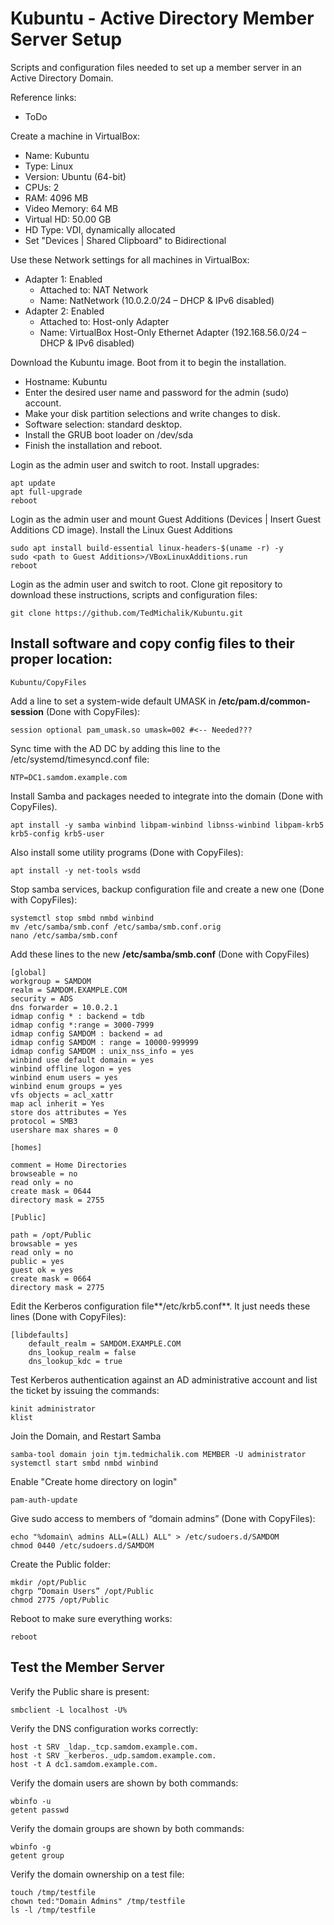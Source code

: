 # Kubuntu - Active Directory Member Server Setup
Scripts and configuration files needed to set up a member server in an Active Directory Domain.

Reference links:

* ToDo

Create a machine in VirtualBox:

* Name: Kubuntu
* Type: Linux
* Version: Ubuntu (64-bit)
* CPUs: 2
* RAM: 4096 MB
* Video Memory: 64 MB
* Virtual HD: 50.00 GB
* HD Type: VDI, dynamically allocated
* Set "Devices | Shared Clipboard" to Bidirectional

Use these Network settings for all machines in VirtualBox:

* Adapter 1: Enabled
  * Attached to: NAT Network
  * Name: NatNetwork  (10.0.2.0/24 – DHCP & IPv6 disabled)
* Adapter 2: Enabled
  * Attached to: Host-only Adapter
  * Name: VirtualBox Host-Only Ethernet Adapter (192.168.56.0/24 – DHCP & IPv6 disabled)

Download the Kubuntu image. Boot from it to begin the installation.

* Hostname: Kubuntu
* Enter the desired user name and password for the admin (sudo) account.
* Make your disk partition selections and write changes to disk.
* Software selection: standard desktop.
* Install the GRUB boot loader on /dev/sda
* Finish the installation and reboot.

Login as the admin user and switch to root.
Install upgrades:
```
apt update
apt full-upgrade
reboot
```
Login as the admin user and mount Guest Additions (Devices | Insert Guest Additions CD image).
Install the Linux Guest Additions
```
sudo apt install build-essential linux-headers-$(uname -r) -y
sudo <path to Guest Additions>/VBoxLinuxAdditions.run
reboot
```
Login as the admin user and switch to root.
Clone git repository to download these instructions, scripts and configuration files:
```
git clone https://github.com/TedMichalik/Kubuntu.git
```
## Install software and copy config files to their proper location:
```
Kubuntu/CopyFiles
```
Add a line to set a system-wide default UMASK in **/etc/pam.d/common-session** (Done with CopyFiles):
```
session optional pam_umask.so umask=002 #<-- Needed???
```
Sync time with the AD DC by adding this line to the /etc/systemd/timesyncd.conf file:
```
NTP=DC1.samdom.example.com
```
Install Samba and packages needed to integrate into the domain (Done with CopyFiles).
```
apt install -y samba winbind libpam-winbind libnss-winbind libpam-krb5 krb5-config krb5-user
```
Also install some utility programs (Done with CopyFiles):
```
apt install -y net-tools wsdd
```
Stop samba services, backup configuration file and create a new one (Done with CopyFiles):
```
systemctl stop smbd nmbd winbind
mv /etc/samba/smb.conf /etc/samba/smb.conf.orig
nano /etc/samba/smb.conf
```
Add these lines to the new **/etc/samba/smb.conf** (Done with CopyFiles)
```
[global]
workgroup = SAMDOM
realm = SAMDOM.EXAMPLE.COM
security = ADS
dns forwarder = 10.0.2.1
idmap config * : backend = tdb
idmap config *:range = 3000-7999
idmap config SAMDOM : backend = ad
idmap config SAMDOM : range = 10000-999999
idmap config SAMDOM : unix_nss_info = yes
winbind use default domain = yes
winbind offline logon = yes
winbind enum users = yes
winbind enum groups = yes
vfs objects = acl_xattr
map acl inherit = Yes
store dos attributes = Yes
protocol = SMB3
usershare max shares = 0 

[homes]

comment = Home Directories
browseable = no
read only = no
create mask = 0644
directory mask = 2755

[Public]

path = /opt/Public
browsable = yes
read only = no
public = yes
guest ok = yes
create mask = 0664
directory mask = 2775
```
Edit the Kerberos configuration file**/etc/krb5.conf**. It just needs these lines (Done with CopyFiles):
```
[libdefaults]
    default_realm = SAMDOM.EXAMPLE.COM
    dns_lookup_realm = false
    dns_lookup_kdc = true
```
Test Kerberos authentication against an AD administrative account and list the ticket by issuing the commands:
```
kinit administrator
klist
```
Join the Domain, and Restart Samba
```
samba-tool domain join tjm.tedmichalik.com MEMBER -U administrator
systemctl start smbd nmbd winbind
```
Enable "Create home directory on login"
```
pam-auth-update
```
Give sudo access to members of “domain admins” (Done with CopyFiles):
```
echo "%domain\ admins ALL=(ALL) ALL" > /etc/sudoers.d/SAMDOM
chmod 0440 /etc/sudoers.d/SAMDOM
```
Create the Public folder:
```
mkdir /opt/Public
chgrp “Domain Users” /opt/Public
chmod 2775 /opt/Public
```
Reboot to make sure everything works:
```
reboot
```
## Test the Member Server
Verify the Public share is present:
```
smbclient -L localhost -U%
```
Verify the DNS configuration works correctly:
```
host -t SRV _ldap._tcp.samdom.example.com.
host -t SRV _kerberos._udp.samdom.example.com.
host -t A dc1.samdom.example.com.
```
Verify the domain users are shown by both commands:
```
wbinfo -u
getent passwd
```
Verify the domain groups are shown by both commands:
```
wbinfo -g
getent group
```
Verify the domain ownership on a test file:
```
touch /tmp/testfile
chown ted:"Domain Admins" /tmp/testfile
ls -l /tmp/testfile
```
